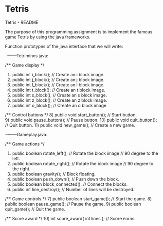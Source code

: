 Tetris
======

Tetris - README

The purpose of this programming assignment is to implement the famous 
game Tetris by using the java frameworks. 

Function prototypes of the java interface that we will write:

------Tetriminos.java:

/** Game display */
1) public int i_block();		// Create an i block image.
2) public int j_block();		// Create an j block image.
3) public int l_block();		// Create an l block image.	
4) public int t_block();		// Create an t block image.
5) public int s_block();		// Create an s block image.
6) public int z_block();		// Create an z block image.
7) public int o_block();		// Create an o block image.

/** Control buttons */
8)  public void start_button();		// Start button.		
9)  public void pause_button();		// Pause button.
10) public void quit_button();		// Quit button.
11) public void new_game();		// Create a new game.


------Gameplay.java:

/** Game actions */
1) public boolean rotate_left();	// Rotate the block image 
					// 90 degree to the left.
2) public boolean rotate_right();	// Rotate the block image 
					// 90 degree to the right.
3) public boolean gravity();		// Block floating. 
4) public boolean push_down();		// Push down the block.
5) public boolean block_connected();	// Connect the blocks. 
6) public int line_destroy();		// Number of lines will be destroyed.

/** Game controls */
7) public boolean start_game();		// Start the game.
8) public boolean pause_game();		// Pause the game.
9) public boolean quit_game();		// Quit the game.

/** Score award */
10) int score_award( int lines );	// Score earns. 
	
